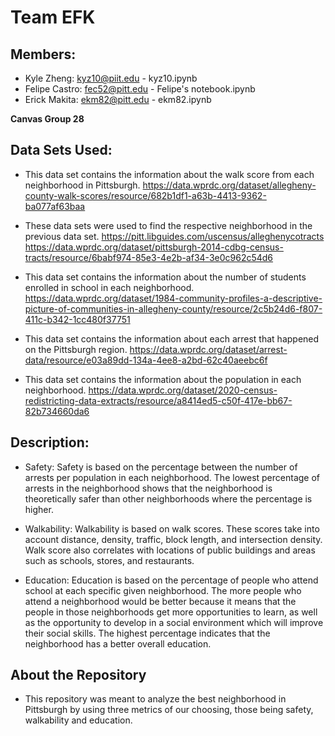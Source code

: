 # Team EFK

## Members:

* Kyle Zheng: kyz10@piit.edu - kyz10.ipynb
* Felipe Castro: fec52@pitt.edu - Felipe's notebook.ipynb
* Erick Makita: ekm82@pitt.edu - ekm82.ipynb

**Canvas Group 28**

## Data Sets Used:

* This data set contains the information about the walk score from each neighborhood in Pittsburgh.
https://data.wprdc.org/dataset/allegheny-county-walk-scores/resource/682b1df1-a63b-4413-9362-ba077af63baa

* These data sets were used to find the respective neighborhood in the previous data set.
https://pitt.libguides.com/uscensus/alleghenycotracts
https://data.wprdc.org/dataset/pittsburgh-2014-cdbg-census-tracts/resource/6babf974-85e3-4e2b-af34-3e0c962c54d6

* This data set contains the information about the number of students enrolled in school in each neighborhood.
https://data.wprdc.org/dataset/1984-community-profiles-a-descriptive-picture-of-communities-in-allegheny-county/resource/2c5b24d6-f807-411c-b342-1cc480f37751

* This data set contains the information about each arrest that happened on the Pittsburgh region. 
https://data.wprdc.org/dataset/arrest-data/resource/e03a89dd-134a-4ee8-a2bd-62c40aeebc6f

* This data set contains the information about the population in each neighborhood.
https://data.wprdc.org/dataset/2020-census-redistricting-data-extracts/resource/a8414ed5-c50f-417e-bb67-82b734660da6

## Description:

* Safety: Safety is based on the percentage between the number of arrests per population in each neighborhood. The lowest percentage of arrests in the neighborhood shows that the neighborhood is theoretically safer than other neighborhoods where the percentage is higher.

* Walkability: Walkability is based on walk scores. These scores take into account distance, density, traffic, block length, and intersection density. Walk score also correlates with locations of public buildings and areas such as schools, stores, and restaurants. 

* Education: Education is based on the percentage of people who attend school at each specific given neighborhood. The more people who attend a neighborhood would be better because it means that the people in those neighborhoods get more opportunities to learn, as well as the opportunity to develop in a social environment which will improve their social skills. The highest percentage indicates that the neighborhood has a better overall education. 

## About the Repository

* This repository was meant to analyze the best neighborhood in Pittsburgh by using three metrics of our choosing, those being safety, walkability and education.